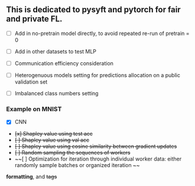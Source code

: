 ## This is dedicated to pysyft and pytorch for fair and private FL.

- [ ] Add in no-pretrain model directly, to avoid repeated re-run of pretrain = 0
- [ ] Add in other datasets to test MLP
- [ ] Communication efficiency consideration
- [ ] Heterogenuous models setting for predictions allocation on a public validation set
- [ ] Imbalanced class numbers setting


### Example on MNIST
- [x] CNN
- ~~[x] Shapley value using test acc~~
- ~~[ ] Shapley value using val acc~~
- ~~[ ] Shapley value using cosine similarity between gradient updates~~
- ~~[ ] Random sampling the sequences of workers~~
- ~~[ ] Optimization for iteration through individual worker data: either randomly sample batches or organized iteration ~~

<!-- - [x] @mentions, #refs, [links](), -->
**formatting**, and <del>tags</del>
<!-- supported -->
<!-- - [x] list syntax required (any -->
<!-- unordered or ordered list -->
<!-- supported) -->
